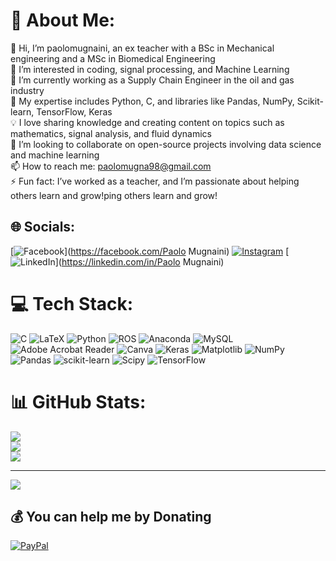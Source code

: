 # 💫 About Me:
👋 Hi, I’m paolomugnaini, an ex teacher with a BSc in Mechanical engineering and a MSc in Biomedical Engineering<br>👀 I’m interested in coding, signal processing, and Machine Learning<br>🌱 I’m currently working as a Supply Chain Engineer in the oil and gas industry<br>💼 My expertise includes Python, C, and libraries like Pandas, NumPy, Scikit-learn, TensorFlow, Keras<br>💡 I love sharing knowledge and creating content on topics such as mathematics, signal analysis, and fluid dynamics<br>💞️ I’m looking to collaborate on open-source projects involving data science and machine learning<br>📫 How to reach me: paolomugna98@gmail.com<br>⚡ Fun fact: I’ve worked as a teacher, and I’m passionate about helping others learn and grow!ping others learn and grow!


## 🌐 Socials:
[![Facebook](https://img.shields.io/badge/Facebook-%231877F2.svg?logo=Facebook&logoColor=white)](https://facebook.com/Paolo Mugnaini) [![Instagram](https://img.shields.io/badge/Instagram-%23E4405F.svg?logo=Instagram&logoColor=white)](https://instagram.com/paolo_mugna) [![LinkedIn](https://img.shields.io/badge/LinkedIn-%230077B5.svg?logo=linkedin&logoColor=white)](https://linkedin.com/in/Paolo Mugnaini) 

# 💻 Tech Stack:
![C](https://img.shields.io/badge/c-%2300599C.svg?style=for-the-badge&logo=c&logoColor=white) ![LaTeX](https://img.shields.io/badge/latex-%23008080.svg?style=for-the-badge&logo=latex&logoColor=white) ![Python](https://img.shields.io/badge/python-3670A0?style=for-the-badge&logo=python&logoColor=ffdd54) ![ROS](https://img.shields.io/badge/ros-%230A0FF9.svg?style=for-the-badge&logo=ros&logoColor=white) ![Anaconda](https://img.shields.io/badge/Anaconda-%2344A833.svg?style=for-the-badge&logo=anaconda&logoColor=white) ![MySQL](https://img.shields.io/badge/mysql-4479A1.svg?style=for-the-badge&logo=mysql&logoColor=white) ![Adobe Acrobat Reader](https://img.shields.io/badge/Adobe%20Acrobat%20Reader-EC1C24.svg?style=for-the-badge&logo=Adobe%20Acrobat%20Reader&logoColor=white) ![Canva](https://img.shields.io/badge/Canva-%2300C4CC.svg?style=for-the-badge&logo=Canva&logoColor=white) ![Keras](https://img.shields.io/badge/Keras-%23D00000.svg?style=for-the-badge&logo=Keras&logoColor=white) ![Matplotlib](https://img.shields.io/badge/Matplotlib-%23ffffff.svg?style=for-the-badge&logo=Matplotlib&logoColor=black) ![NumPy](https://img.shields.io/badge/numpy-%23013243.svg?style=for-the-badge&logo=numpy&logoColor=white) ![Pandas](https://img.shields.io/badge/pandas-%23150458.svg?style=for-the-badge&logo=pandas&logoColor=white) ![scikit-learn](https://img.shields.io/badge/scikit--learn-%23F7931E.svg?style=for-the-badge&logo=scikit-learn&logoColor=white) ![Scipy](https://img.shields.io/badge/SciPy-%230C55A5.svg?style=for-the-badge&logo=scipy&logoColor=%white) ![TensorFlow](https://img.shields.io/badge/TensorFlow-%23FF6F00.svg?style=for-the-badge&logo=TensorFlow&logoColor=white)
# 📊 GitHub Stats:
![](https://github-readme-stats.vercel.app/api?username=paolomugnaini&theme=dark&hide_border=true&include_all_commits=false&count_private=false)<br/>
![](https://github-readme-streak-stats.herokuapp.com/?user=paolomugnaini&theme=dark&hide_border=true)<br/>
![](https://github-readme-stats.vercel.app/api/top-langs/?username=paolomugnaini&theme=dark&hide_border=true&include_all_commits=false&count_private=false&layout=compact)

---
[![](https://visitcount.itsvg.in/api?id=paolomugnaini&icon=0&color=0)](https://visitcount.itsvg.in)

  ## 💰 You can help me by Donating
  [![PayPal](https://img.shields.io/badge/PayPal-00457C?style=for-the-badge&logo=paypal&logoColor=white)](https://paypal.me/@PaoloMugnaini) 

  
<!-- Proudly created with GPRM ( https://gprm.itsvg.in ) -->